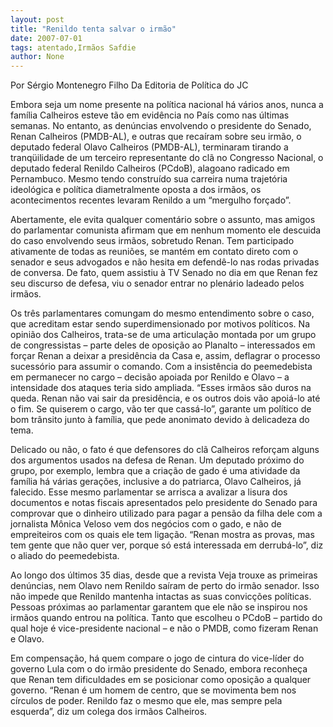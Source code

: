 ```yaml
---
layout: post
title: "Renildo tenta salvar o irmão"
date: 2007-07-01
tags: atentado,Irmãos Safdie
author: None
---
```

Por S&eacute;rgio Montenegro Filho
Da Editoria de Pol&iacute;tica do JC

Embora seja um nome presente na pol&iacute;tica nacional h&aacute; v&aacute;rios anos, nunca a fam&iacute;lia Calheiros esteve t&atilde;o em evid&ecirc;ncia no Pa&iacute;s como nas &uacute;ltimas semanas. No entanto, as den&uacute;ncias envolvendo o presidente do Senado, Renan Calheiros (PMDB-AL), e outras que reca&iacute;ram sobre seu irm&atilde;o, o deputado federal Olavo Calheiros (PMDB-AL), terminaram tirando a tranq&uuml;ilidade de um terceiro representante do cl&atilde; no Congresso Nacional, o deputado federal Renildo Calheiros (PCdoB), alagoano radicado em Pernambuco.&nbsp;Mesmo tendo constru&iacute;do sua carreira numa trajet&oacute;ria ideol&oacute;gica e pol&iacute;tica diametralmente oposta a dos irm&atilde;os, os acontecimentos recentes levaram Renildo a um &ldquo;mergulho for&ccedil;ado&rdquo;. 

Abertamente, ele evita qualquer coment&aacute;rio sobre o assunto, mas amigos do parlamentar comunista afirmam que em nenhum momento ele descuida do caso envolvendo seus irm&atilde;os, sobretudo Renan. Tem participado ativamente de todas as reuni&otilde;es, se mant&eacute;m em contato direto com o senador e seus advogados e n&atilde;o hesita em defend&ecirc;-lo nas rodas privadas de conversa. De fato, quem assistiu &agrave; TV Senado no dia em que Renan fez seu discurso de defesa, viu o senador entrar no plen&aacute;rio ladeado pelos irm&atilde;os. 

Os tr&ecirc;s parlamentares comungam do mesmo entendimento sobre o caso, que acreditam estar sendo superdimensionado por motivos pol&iacute;ticos. Na opini&atilde;o dos Calheiros, trata-se de uma articula&ccedil;&atilde;o montada por um grupo de congressistas &ndash; parte deles de oposi&ccedil;&atilde;o ao Planalto &ndash; interessados em for&ccedil;ar Renan a deixar a presid&ecirc;ncia da Casa e, assim, deflagrar o processo sucess&oacute;rio para assumir o comando. Com a insist&ecirc;ncia do peemedebista em permanecer no cargo &ndash; decis&atilde;o apoiada por Renildo e Olavo &ndash; a intensidade dos ataques teria sido ampliada. &ldquo;Esses irm&atilde;os s&atilde;o duros na queda. Renan n&atilde;o vai sair da presid&ecirc;ncia, e os outros dois v&atilde;o apoi&aacute;-lo at&eacute; o fim. Se quiserem o cargo, v&atilde;o ter que cass&aacute;-lo&rdquo;, garante um pol&iacute;tico de bom tr&acirc;nsito junto &agrave; fam&iacute;lia, que pede anonimato devido &agrave; delicadeza do tema. 

Delicado ou n&atilde;o, o fato &eacute; que defensores do cl&atilde; Calheiros refor&ccedil;am alguns dos argumentos usados na defesa de Renan. Um deputado pr&oacute;ximo do grupo, por exemplo, lembra que a cria&ccedil;&atilde;o de gado &eacute; uma atividade da fam&iacute;lia h&aacute; v&aacute;rias gera&ccedil;&otilde;es, inclusive a do patriarca, Olavo Calheiros, j&aacute; falecido. Esse mesmo parlamentar se arrisca a avalizar a lisura dos documentos e notas fiscais apresentados pelo presidente do Senado para comprovar que o dinheiro utilizado para pagar a pens&atilde;o da filha dele com a jornalista M&ocirc;nica Veloso vem dos neg&oacute;cios com o gado, e n&atilde;o de empreiteiros com os quais ele tem liga&ccedil;&atilde;o. &ldquo;Renan mostra as provas, mas tem gente que n&atilde;o quer ver, porque s&oacute; est&aacute; interessada em derrub&aacute;-lo&rdquo;, diz o aliado do peemedebista. 

Ao longo dos &uacute;ltimos 35 dias, desde que a revista Veja trouxe as primeiras den&uacute;ncias, nem Olavo nem Renildo sa&iacute;ram de perto do irm&atilde;o senador. Isso n&atilde;o impede que Renildo mantenha intactas as suas convic&ccedil;&otilde;es pol&iacute;ticas. Pessoas pr&oacute;ximas ao parlamentar garantem que ele n&atilde;o se inspirou nos irm&atilde;os quando entrou na pol&iacute;tica. Tanto que escolheu o PCdoB &ndash; partido do qual hoje &eacute; vice-presidente nacional &ndash; e n&atilde;o o PMDB, como fizeram Renan e Olavo. 

Em compensa&ccedil;&atilde;o, h&aacute; quem compare o jogo de cintura do vice-l&iacute;der do governo Lula com o do irm&atilde;o presidente do Senado, embora reconhe&ccedil;a que Renan tem dificuldades em se posicionar como oposi&ccedil;&atilde;o a qualquer governo. &ldquo;Renan &eacute; um homem de centro, que se movimenta bem nos c&iacute;rculos de poder. Renildo faz o mesmo que ele, mas sempre pela esquerda&rdquo;, diz um colega dos irm&atilde;os Calheiros.  
